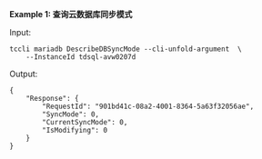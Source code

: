 **Example 1: 查询云数据库同步模式**



Input: 

```
tccli mariadb DescribeDBSyncMode --cli-unfold-argument  \
    --InstanceId tdsql-avw0207d
```

Output: 
```
{
    "Response": {
        "RequestId": "901bd41c-08a2-4001-8364-5a63f32056ae",
        "SyncMode": 0,
        "CurrentSyncMode": 0,
        "IsModifying": 0
    }
}
```

